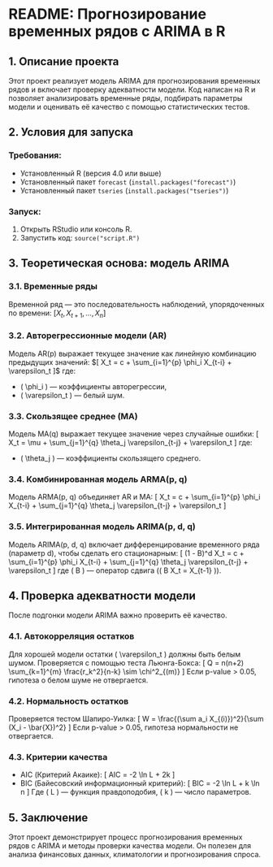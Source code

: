 # README: Прогнозирование временных рядов с ARIMA в R

## 1. Описание проекта
Этот проект реализует модель ARIMA для прогнозирования временных рядов и включает проверку адекватности модели. Код написан на R и позволяет анализировать временные ряды, подбирать параметры модели и оценивать её качество с помощью статистических тестов.

## 2. Условия для запуска

### Требования:
- Установленный R (версия 4.0 или выше)
- Установленный пакет `forecast` (`install.packages("forecast")`)
- Установленный пакет `tseries` (`install.packages("tseries")`)

### Запуск:
1. Открыть RStudio или консоль R.
2. Запустить код: `source("script.R")`

## 3. Теоретическая основа: модель ARIMA

### 3.1. Временные ряды
Временной ряд — это последовательность наблюдений, упорядоченных по времени: 
$[ X_t, X_{t+1}, \dots, X_n ]$

### 3.2. Авторегрессионные модели (AR)
Модель AR(p) выражает текущее значение как линейную комбинацию предыдущих значений:
$[ X_t = c + \sum_{i=1}^{p} \phi_i X_{t-i} + \varepsilon_t ]$
где:
- \( \phi_i \) — коэффициенты авторегрессии,
- \( \varepsilon_t \) — белый шум.

### 3.3. Скользящее среднее (MA)
Модель MA(q) выражает текущее значение через случайные ошибки:
\[ X_t = \mu + \sum_{j=1}^{q} \theta_j \varepsilon_{t-j} + \varepsilon_t \]
где:
- \( \theta_j \) — коэффициенты скользящего среднего.

### 3.4. Комбинированная модель ARMA(p, q)
Модель ARMA(p, q) объединяет AR и MA:
\[ X_t = c + \sum_{i=1}^{p} \phi_i X_{t-i} + \sum_{j=1}^{q} \theta_j \varepsilon_{t-j} + \varepsilon_t \]

### 3.5. Интегрированная модель ARIMA(p, d, q)
Модель ARIMA(p, d, q) включает дифференцирование временного ряда (параметр d), чтобы сделать его стационарным:
\[ (1 - B)^d X_t = c + \sum_{i=1}^{p} \phi_i X_{t-i} + \sum_{j=1}^{q} \theta_j \varepsilon_{t-j} + \varepsilon_t \]
где \( B \) — оператор сдвига (\( B X_t = X_{t-1} \)).

## 4. Проверка адекватности модели
После подгонки модели ARIMA важно проверить её качество.

### 4.1. Автокорреляция остатков
Для хорошей модели остатки \( \varepsilon_t \) должны быть белым шумом.
Проверяется с помощью теста Льюнга-Бокса:
\[ Q = n(n+2) \sum_{k=1}^{m} \frac{r_k^2}{n-k} \sim \chi^2_{(m)} \]
Если p-value > 0.05, гипотеза о белом шуме не отвергается.

### 4.2. Нормальность остатков
Проверяется тестом Шапиро-Уилка:
\[ W = \frac{(\sum a_i X_{(i)})^2}{\sum (X_i - \bar{X})^2} \]
Если p-value > 0.05, гипотеза нормальности не отвергается.

### 4.3. Критерии качества
- AIC (Критерий Акаике):
\[ AIC = -2 \ln L + 2k \]
- BIC (Байесовский информационный критерий):
\[ BIC = -2 \ln L + k \ln n \]
Где \( L \) — функция правдоподобия, \( k \) — число параметров.

## 5. Заключение
Этот проект демонстрирует процесс прогнозирования временных рядов с ARIMA и методы проверки качества модели. Он полезен для анализа финансовых данных, климатологии и прогнозирования спроса.

